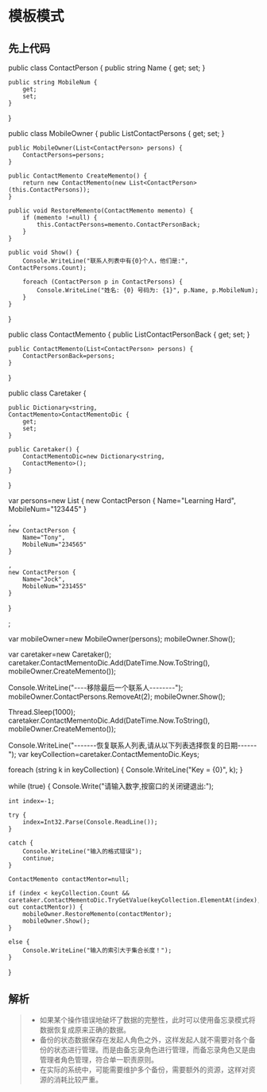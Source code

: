 # 模板模式

## 先上代码 
public class ContactPerson {
    public string Name {
        get;
        set;
    }

    public string MobileNum {
        get;
        set;
    }
}

public class MobileOwner {
    public List<ContactPerson>ContactPersons {
        get;
        set;
    }

    public MobileOwner(List<ContactPerson> persons) {
        ContactPersons=persons;
    }

    public ContactMemento CreateMemento() {
        return new ContactMemento(new List<ContactPerson>(this.ContactPersons));
    }

    public void RestoreMemento(ContactMemento memento) {
        if (memento !=null) {
            this.ContactPersons=memento.ContactPersonBack;
        }
    }

    public void Show() {
        Console.WriteLine("联系人列表中有{0}个人，他们是:", ContactPersons.Count);

        foreach (ContactPerson p in ContactPersons) {
            Console.WriteLine("姓名: {0} 号码为: {1}", p.Name, p.MobileNum);
        }
    }
}

public class ContactMemento {
    public List<ContactPerson>ContactPersonBack {
        get;
        set;
    }

    public ContactMemento(List<ContactPerson> persons) {
        ContactPersonBack=persons;
    }
}

public class Caretaker {

    public Dictionary<string,
    ContactMemento>ContactMementoDic {
        get;
        set;
    }

    public Caretaker() {
        ContactMementoDic=new Dictionary<string,
        ContactMemento>();
    }
}

var persons=new List<ContactPerson> {
    new ContactPerson {
        Name="Learning Hard",
        MobileNum="123445"
    }

    ,
    new ContactPerson {
        Name="Tony",
        MobileNum="234565"
    }

    ,
    new ContactPerson {
        Name="Jock",
        MobileNum="231455"
    }
}

;

var mobileOwner=new MobileOwner(persons);
mobileOwner.Show();

var caretaker=new Caretaker();
caretaker.ContactMementoDic.Add(DateTime.Now.ToString(), mobileOwner.CreateMemento());

Console.WriteLine("----移除最后一个联系人--------");
mobileOwner.ContactPersons.RemoveAt(2);
mobileOwner.Show();

Thread.Sleep(1000);
caretaker.ContactMementoDic.Add(DateTime.Now.ToString(), mobileOwner.CreateMemento());

Console.WriteLine("-------恢复联系人列表,请从以下列表选择恢复的日期------");
var keyCollection=caretaker.ContactMementoDic.Keys;

foreach (string k in keyCollection) {
    Console.WriteLine("Key = {0}", k);
}

while (true) {
    Console.Write("请输入数字,按窗口的关闭键退出:");

    int index=-1;

    try {
        index=Int32.Parse(Console.ReadLine());
    }

    catch {
        Console.WriteLine("输入的格式错误");
        continue;
    }

    ContactMemento contactMentor=null;

    if (index < keyCollection.Count && caretaker.ContactMementoDic.TryGetValue(keyCollection.ElementAt(index), out contactMentor)) {
        mobileOwner.RestoreMemento(contactMentor);
        mobileOwner.Show();
    }

    else {
        Console.WriteLine("输入的索引大于集合长度！");
    }
}

## 解析
> * 如果某个操作错误地破坏了数据的完整性，此时可以使用备忘录模式将数据恢复成原来正确的数据。
> * 备份的状态数据保存在发起人角色之外，这样发起人就不需要对各个备份的状态进行管理。而是由备忘录角色进行管理，而备忘录角色又是由管理者角色管理，符合单一职责原则。
> * 在实际的系统中，可能需要维护多个备份，需要额外的资源，这样对资源的消耗比较严重。